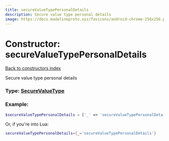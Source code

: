 ```yaml
---
title: secureValueTypePersonalDetails
description: Secure value type personal details
image: https://docs.madelineproto.xyz/favicons/android-chrome-256x256.png
---
```

# Constructor: secureValueTypePersonalDetails  
[Back to constructors index](index.md)



Secure value type personal details




### Type: [SecureValueType](../types/SecureValueType.md)


### Example:

```php
$secureValueTypePersonalDetails = ['_' => 'secureValueTypePersonalDetails'];
```  


Or, if you're into Lua:

```lua
secureValueTypePersonalDetails={_='secureValueTypePersonalDetails'}

```


